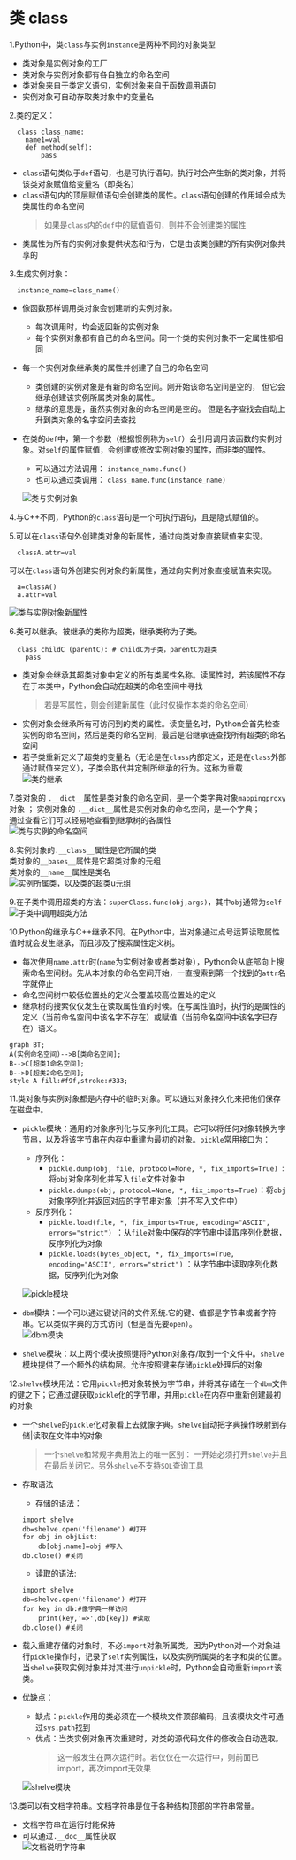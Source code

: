 <!--
    作者：华校专
    email: huaxz1986@163.com
**  本文档可用于个人学习目的，不得用于商业目的  **
-->
# 类 class
1.Python中，类`class`与实例`instance`是两种不同的对象类型

* 类对象是实例对象的工厂
* 类对象与实例对象都有各自独立的命名空间
* 类对象来自于类定义语句，实例对象来自于函数调用语句
* 实例对象可自动存取类对象中的变量名

2.类的定义：

```
  class class_name:
	name1=val
	def method(self):
		pass
```

* `class`语句类似于`def`语句，也是可执行语句。执行时会产生新的类对象，并将该类对象赋值给变量名（即类名）
* `class`语句内的顶层赋值语句会创建类的属性。`class`语句创建的作用域会成为类属性的命名空间
	> 如果是`class`内的`def`中的赋值语句，则并不会创建类的属性
* 类属性为所有的实例对象提供状态和行为，它是由该类创建的所有实例对象共享的

3.生成实例对象：

```
  instance_name=class_name()
```

* 像函数那样调用类对象会创建新的实例对象。
	* 每次调用时，均会返回新的实例对象
	* 每个实例对象都有自己的命名空间。同一个类的实例对象不一定属性都相同
* 每一个实例对象继承类的属性并创建了自己的命名空间
	* 类创建的实例对象是有新的命名空间。刚开始该命名空间是空的，
	  但它会继承创建该实例所属类对象的属性。
	* 继承的意思是，虽然实例对象的命名空间是空的。
	  但是名字查找会自动上升到类对象的名字空间去查找
* 在类的`def`中，第一个参数（根据惯例称为`self`）会引用调用该函数的实例对象。对`self`的属性赋值，会创建或修改实例对象的属性，而非类的属性。
	* 可以通过方法调用： `instance_name.func()`
	* 也可以通过类调用： `class_name.func(instance_name)`

  ![类与实例对象](../imgs/python_24_1.JPG)

4.与C++不同，Python的`class`语句是一个可执行语句，且是隐式赋值的。

5.可以在`class`语句外创建类对象的新属性，通过向类对象直接赋值来实现。

```
  classA.attr=val
```

可以在`class`语句外创建实例对象的新属性，通过向实例对象直接赋值来实现。

```
  a=classA()
  a.attr=val
```

  ![类与实例对象新属性](../imgs/python_24_2.JPG)

6.类可以继承。被继承的类称为超类，继承类称为子类。

```
  class childC (parentC): # childC为子类，parentC为超类
	pass
```

* 类对象会继承其超类对象中定义的所有类属性名称。读属性时，若该属性不存在于本类中，Python会自动在超类的命名空间中寻找
	>若是写属性，则会创建新属性（此时仅操作本类的命名空间）
* 实例对象会继承所有可访问到的类的属性。读变量名时，Python会首先检查实例的命名空间，然后是类的命名空间，最后是沿继承链查找所有超类的命名空间
* 若子类重新定义了超类的变量名（无论是在`class`内部定义，还是在`class`外部通过赋值来定义），子类会取代并定制所继承的行为。这称为重载   
  ![类的继承](../imgs/python_24_3.JPG)

7.类对象的 `.__dict__`属性是类对象的命名空间，是一个类字典对象`mappingproxy`对象 ； 
实例对象的 `.__dict__`属性是实例对象的命名空间，是一个字典；  
通过查看它们可以轻易地查看到继承树的各属性  
  ![类与实例的命名空间](../imgs/python_24_4.JPG)

8.实例对象的`.__class__`属性是它所属的类  
类对象的`__bases__`属性是它超类对象的元组  
类对象的`__name__`属性是类名  
  ![实例所属类，以及类的超类u元组](../imgs/python_24_5.JPG)

9.在子类中调用超类的方法：`superClass.func(obj,args)`，其中`obj`通常为`self`  
  ![子类中调用超类方法](../imgs/python_24_6.JPG)

10.Python的继承与C++继承不同。在Python中，当对象通过点号运算读取属性值时就会发生继承，而且涉及了搜索属性定义树。

* 每次使用`name.attr`时(`name`为实例对象或者类对象），Python会从底部向上搜索命名空间树。先从本对象的命名空间开始，一直搜索到第一个找到的`attr`名字就停止
* 命名空间树中较低位置处的定义会覆盖较高位置处的定义
* 继承树的搜索仅仅发生在读取属性值的时候。在写属性值时，执行的是属性的定义（当前命名空间中该名字不存在）或赋值（当前命名空间中该名字已存在）语义。

~~~mermaid
graph BT;
A(实例命名空间)-->B[类命名空间];
B-->C[超类1命名空间];
B-->D[超类2命名空间];
style A fill:#f9f,stroke:#333;
~~~

11.类对象与实例对象都是内存中的临时对象。可以通过对象持久化来把他们保存在磁盘中。

* `pickle`模块：通用的对象序列化与反序列化工具。它可以将任何对象转换为字节串，以及将该字节串在内存中重建为最初的对象。`pickle`常用接口为：
	* 序列化：
		*  `pickle.dump(obj, file, protocol=None, *, fix_imports=True) `: 将`obj`对象序列化并写入`file`文件对象中
		*  `pickle.dumps(obj, protocol=None, *, fix_imports=True)`：将`obj`对象序列化并返回对应的字节串对象（并不写入文件中） 
	* 反序列化：
		* `pickle.load(file, *, fix_imports=True, encoding="ASCII", errors="strict") `：从`file`对象中保存的字节串中读取序列化数据，反序列化为对象
		* `pickle.loads(bytes_object, *, fix_imports=True, encoding="ASCII", errors="strict")` ：从字节串中读取序列化数据，反序列化为对象

   ![pickle模块](../imgs/python_24_7.JPG)

* `dbm`模块：一个可以通过键访问的文件系统.它的键、值都是字节串或者字符串。它以类似字典的方式访问（但是首先要`open`）。  
   ![dbm模块](../imgs/python_24_8.JPG)

* `shelve`模块：以上两个模块按照键将Python对象存/取到一个文件中。`shelve`模块提供了一个额外的结构层。允许按照键来存储`pickle`处理后的对象

12.`shelve`模块用法：它用`pickle`把对象转换为字节串，并将其存储在一个`dbm`文件的键之下；它通过键获取`pickle`化的字节串，并用`pickle`在内存中重新创建最初的对象

* 一个`shelve`的`pickle`化对象看上去就像字典。`shelve`自动把字典操作映射到存储|读取在文件中的对象
	> 一个`shelve`和常规字典用法上的唯一区别：
	>一开始必须打开`shelve`并且在最后关闭它。另外`shelve`不支持`SQL`查询工具
* 存取语法
	* 存储的语法：

  	```
  	import shelve
 	db=shelve.open('filename') #打开
 	for obj in objList:
		db[obj.name]=obj #写入
  	db.close() #关闭
  	```
	* 读取的语法:

  	```
  	import shelve
  	db=shelve.open('filename') #打开
  	for key in db:#像字典一样访问
		print(key,'=>',db[key]) #读取
  	db.close() #关闭
  	```
* 载入重建存储的对象时，不必`import`对象所属类。因为Python对一个对象进行`pickle`操作时，记录了`self`实例属性，以及实例所属类的名字和类的位置。当`shelve`获取实例对象并对其进行`unpickle`时，Python会自动重新`import`该类。
* 优缺点：
	* 缺点：`pickle`作用的类必须在一个模块文件顶部编码，且该模块文件可通过`sys.path`找到
	* 优点：当类实例对象再次重建时，对类的源代码文件的修改会自动选取。
		>这一般发生在两次运行时。若仅仅在一次运行中，则前面已import，再次import无效果

  ![shelve模块](../imgs/python_24_9.JPG)

13.类可以有文档字符串。文档字符串是位于各种结构顶部的字符串常量。

* 文档字符串在运行时能保持
* 可以通过`.__doc__`属性获取  
   ![文档说明字符串](../imgs/python_24_10.JPG)



